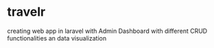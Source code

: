# travelr
creating web app in laravel with Admin Dashboard with  different CRUD functionalities an data visualization
